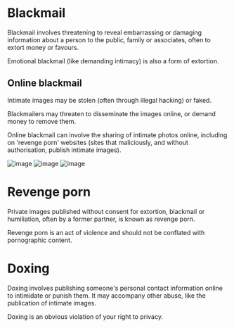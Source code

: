 [Title]: # (Online abuse)
[Order]: # (0)

# Blackmail

Blackmail involves threatening to reveal embarrassing or damaging information about a person to the public, family or associates, often to extort money or favours.

Emotional blackmail (like demanding intimacy) is also a form of extortion.

## Online blackmail 

Intimate images may be stolen (often through illegal hacking) or faked. 

Blackmailers may threaten to disseminate the images online, or demand money to remove them.

Online blackmail can involve the sharing of intimate photos online, including on 'revenge porn' websites (sites that maliciously, and without authorisation, publish intimate images).

![image](blackmail-1.png)
![image](blackmail-2.png)
![image](blackmail-3.png)

# Revenge porn 

Private images published without consent for extortion, blackmail or humiliation, often by a former partner, is known as revenge porn. 

Revenge porn is an act of violence and should not be conflated with pornographic content.

# Doxing
 	
Doxing involves publishing someone's personal contact information online to intimidate or punish them. It may accompany other abuse, like the publication of intimate images. 

Doxing is an obvious violation of your right to privacy.